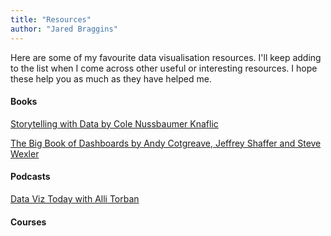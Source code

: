 ```yaml
---
title: "Resources"
author: "Jared Braggins"
---
```


Here are some of my favourite data visualisation resources. I'll keep adding to the list when I come across other useful or interesting resources. I hope these help you as much as they have helped me.

#### Books
[Storytelling with Data by Cole Nussbaumer Knaflic](http://www.storytellingwithdata.com/book)

[The Big Book of Dashboards by Andy Cotgreave, Jeffrey Shaffer and Steve Wexler](https://www.bigbookofdashboards.com/)

#### Podcasts
[Data Viz Today with Alli Torban](https://dataviztoday.com/)


#### Courses

